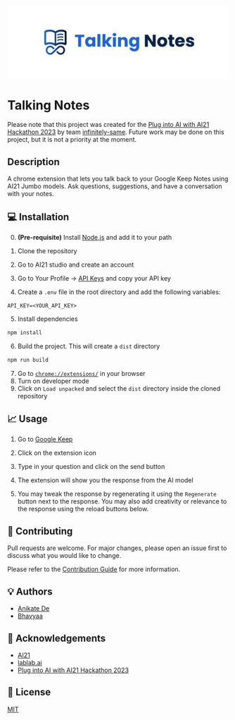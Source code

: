 ![Talking Notes](README-files/hero.png)

# Talking Notes

Please note that this project was created for the [Plug into AI with AI21 Hackathon 2023](https://lablab.ai/event/plug-into-ai-with-ai21) by team [infinitely-same](https://lablab.ai/event/plug-into-ai-with-ai21/infinitely-same). Future work may be done on this project, but it is not a priority at the moment.

## Description

A chrome extension that lets you talk back to your Google Keep Notes using AI21 Jumbo models. Ask questions, suggestions, and have a conversation with your notes.

## 💻 Installation

0. **(Pre-requisite)** Install [Node.js](https://nodejs.org/en/download/) and add it to your path

1. Clone the repository
2. Go to AI21 studio and create an account
3. Go to Your Profile -> [API Keys](https://studio.ai21.com/account/api-key) and copy your API key
4. Create a `.env` file in the root directory and add the following variables:

```env
API_KEY=<YOUR_API_KEY>
```

5. Install dependencies

```bash
npm install
```

6. Build the project. This will create a `dist` directory

```bash
npm run build
```

7. Go to [`chrome://extensions/`](chrome://extensions/) in your browser
8. Turn on developer mode
9. Click on `Load unpacked` and select the `dist` directory inside the cloned repository

## 📈 Usage

1. Go to [Google Keep](https://keep.google.com/)

2. Click on the extension icon
3. Type in your question and click on the send button
4. The extension will show you the response from the AI model
5. You may tweak the response by regenerating it using the `Regenerate` button next to the response. You may also add creativity or relevance to the response using the reload buttons below.

<!-- ## Screenshots
![Demo](https://user-images.githubusercontent.com/24846546/137637421-0b5b7b0a-0b0a-4b0a-8b0a-0b0b0b0b0b0b.gif) -->

## 🤝 Contributing

Pull requests are welcome. For major changes, please open an issue first to discuss what you would like to change.

Please refer to the [Contribution Guide](CONTRIBUTING.md) for more information.

## 💡 Authors

- [Anikate De](https://www.github.com/Anikate-De)
- [Bhavyaa](https://www.github.com/andbhavyaa)

## 🙇 Acknowledgements

- [AI21](https://www.ai21.com/)
- [lablab.ai](https://www.lablab.ai/)
- [Plug into AI with AI21 Hackathon 2023](https://lablab.ai/event/plug-into-ai-with-ai21)

## 📝 License

[MIT](LICENSE)
